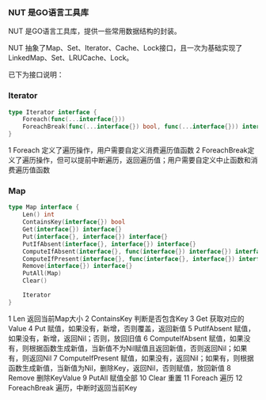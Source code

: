 ### NUT 是GO语言工具库

NUT 是GO语言工具库，提供一些常用数据结构的封装。

NUT 抽象了Map、Set、Iterator、Cache、Lock接口，且一次为基础实现了LinkedMap、Set、LRUCache、Lock。

已下为接口说明：

### Iterator

```go
type Iterator interface {
	Foreach(func(...interface{}))
	ForeachBreak(func(...interface{}) bool, func(...interface{})) interface{}
}
```

1 Foreach     定义了遍历操作，用户需要自定义消费遍历值函数
2 ForeachBreak定义了遍历操作，但可以提前中断遍历，返回遍历值；用户需要自定义中止函数和消费遍历值函数

### Map

```go
type Map interface {
	Len() int
	ContainsKey(interface{}) bool
	Get(interface{}) interface{}
	Put(interface{}, interface{}) interface{}
	PutIfAbsent(interface{}, interface{}) interface{}
	ComputeIfAbsent(interface{}, func(interface{}) interface{}) interface{}
	ComputeIfPresent(interface{}, func(interface{}, interface{}) interface{}) interface{}
	Remove(interface{}) interface{}
	PutAll(Map)
	Clear()

	Iterator
}
```

1  Len                返回当前Map大小
2  ContainsKey        判断是否包含Key
3  Get                获取对应的Value
4  Put                赋值，如果没有，新增，否则覆盖，返回新值
5  PutIfAbsent        赋值，如果没有，新增，返回Nil；否则，放回旧值
6  ComputeIfAbsent    赋值，如果没有，则根据函数生成新值，当新值不为Nil赋值且返回新值，否则返回Nil；如果有，则返回Nil
7  ComputeIfPresent   赋值，如果没有，返回Nil；如果有，则根据函数生成新值，当新值为Nil，删除Key，返回Nil，否则赋值，放回新值
8  Remove             删除KeyValue
9  PutAll             赋值全部
10 Clear              重置
11 Foreach            遍历
12 ForeachBreak       遍历，中断时返回当前Key
